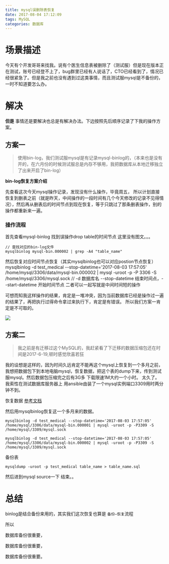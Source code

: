 ```yaml
---
title: mysql误删除表恢复
date: 2017-08-04 17:12:09
tags: MySQL
categories: 数据库
---
```


# 场景描述
 今天有个开发哥哥来找我。说有个医生信息表被删除了（测试服）但是现在版本正在测试，账号已经登不上了，bug群里已经有人说话了，CTO已经看到了，情况已经很紧急了。但是我之前也没有遇到过这类事情，而且测试服mysql是不备份的，一时不知道要怎么办。

# 解决

**但是** 事情还是要解决也总是有解决办法。下边按照先后顺序记录了下我的操作方案。

## 方案一

> 使用bin-log，我们测试服mysql是有记录mysql-binlog的，（本来也是没有开的，在六月份的时候测试服总是内存不够用，我把数据库从本地迁移独立了出来开启了bin-log）

**bin-log恢复方案介绍**

先查看这次今天mysql操作记录，发现没有什么操作，毕竟周五， 所以计划直接恢复到删表之前（就是昨天，中间操作的一段时间有几个今天修改的记录不见得情况），然后再从删表后的时间节点到现在恢复，等于只跳过了那条删表操作，别的操作都重新来一遍。

### 操作流程

首先查看mysql-binlog 找到误操作drop table的时间节点 这里没有图文。。。
    
    // 查找对应的bin-log文件
    mysqlbinlog mysql-bin.000002 | grep -A4 "table_name" 

然后恢复对应时间节点恢复（其实mysqlbinlog也可以对应postion节点恢复）
    mysqlbinlog -d test_medical --stop-datetime='2017-08-03 17:57:05' /home/mysql/3306/data/mysql-bin.000002 | mysql -uroot -p -P 3306 -S /home/mysql/3306/mysql.sock
    // -d 数据库名  --stop-datetime 结束时间点，--start-datetime 开始时间节点 二者可以一起写就是中间时间短的操作 

    
可想而知我这样操作的结果，肯定是一堆冲突，因为当前数据库已经是操作过一遍的结果了，再把执行过得命令拿过来执行下，肯定是有错误。
所以我们方案一肯定是不可取的。

![](http://or2jd66dq.bkt.clouddn.com/binlog-error.png)


## 方案二

> 我之前是有迁移过这个MySQL的，我赶紧看了下迁移的数据压缩包还在时间是2017-6-19,顿时感觉欣喜若狂

我的设想是这样的，因为时间久远肯定不能再这个mysql上恢复到一个多月之前，我想把数据包下到本地电脑mysql，恢复数据，把这个表的dump下来，传到测试服mysql。然后数据包压缩完之后有3G多 下载限速1M大约一个小时。
太久了。
我索性在测试数据库服务器上 用ansible由装了一个mysql实例端口3309用时两分钟不到。

恢复数据 [参考文档](https://fanquqi.github.io/2017/06/16/%E5%87%A0%E7%A7%8Dmysql%E8%BF%81%E7%A7%BB/)

然后用mysqlbinlog恢复这一个多月来的数据。

    mysqlbinlog -d test_medical --stop-datetime='2017-08-03 17:57:05' /home/mysql/3306/data/mysql-bin.000001 | mysql -uroot -p -P3309 -S /home/mysql/3309/mysql.sock
    
    mysqlbinlog -d test_medical --stop-datetime='2017-08-03 17:57:05' /home/mysql/3306/data/mysql-bin.000002 | mysql -uroot -p -P3309 -S /home/mysql/3309/mysql.sock

备份表

    mysqldump -uroot -p test_medical table_name > table_name.sql

然后进到mysql source一下  结束。。


# 总结

binlog是结合备份来用的，其实我们这次恢复也算是 `备份—恢复`流程

所以

数据库备份很重要，

数据库备份很重要，

数据库备份很重要。 


